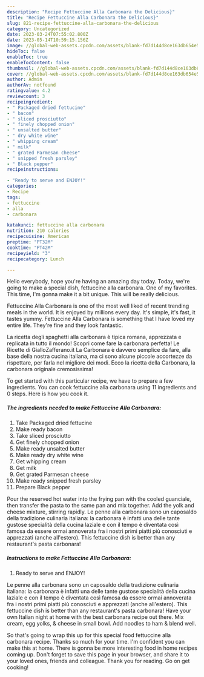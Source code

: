 ```yaml
---
description: "Recipe Fettuccine Alla Carbonara the Delicious}"
title: "Recipe Fettuccine Alla Carbonara the Delicious}"
slug: 821-recipe-fettuccine-alla-carbonara-the-delicious
category: Uncategorized
date: 2023-03-24T07:55:02.800Z
date: 2023-05-14T10:59:15.156Z
image: //global-web-assets.cpcdn.com/assets/blank-fd7d144d8ce163db654e5a02c40b08a2775adb7897d16e4062681dc7e1b2800f.png
hideToc: false
enableToc: true
enableTocContent: false
thumbnail: //global-web-assets.cpcdn.com/assets/blank-fd7d144d8ce163db654e5a02c40b08a2775adb7897d16e4062681dc7e1b2800f.png
cover: //global-web-assets.cpcdn.com/assets/blank-fd7d144d8ce163db654e5a02c40b08a2775adb7897d16e4062681dc7e1b2800f.png
author: Admin
authorAv: notfound
ratingvalue: 4.2
reviewcount: 3
recipeingredient:
- " Packaged dried fettucine"
- " bacon"
- " sliced prosciutto"
- " finely chopped onion"
- " unsalted butter"
- " dry white wine"
- " whipping cream"
- " milk"
- " grated Parmesan cheese"
- " snipped fresh parsley"
- " Black pepper"
recipeinstructions:

- "Ready to serve and ENJOY!"
categories:
- Recipe
tags:
- fettuccine
- alla
- carbonara

katakunci: fettuccine alla carbonara 
nutrition: 210 calories
recipecuisine: American
preptime: "PT32M"
cooktime: "PT42M"
recipeyield: "3"
recipecategory: Lunch

---
```



Hello everybody, hope you're having an amazing day today. Today, we're going to make a special dish, fettuccine alla carbonara. One of my favorites. This time, I'm gonna make it a bit unique. This will be really delicious.

Fettuccine Alla Carbonara is one of the most well liked of recent trending meals in the world. It is enjoyed by millions every day. It's simple, it's fast, it tastes yummy. Fettuccine Alla Carbonara is something that I have loved my entire life. They're fine and they look fantastic.

La ricetta degli spaghetti alla carbonara è tipica romana, apprezzata e replicata in tutto il mondo! Scopri come fare la carbonara perfetta! Le Ricette di GialloZafferano.it La Carbonara è davvero semplice da fare, alla base della nostra cucina italiana, ma ci sono alcune piccole accortezze da rispettare, per farla nel migliore dei modi. Ecco la ricetta della Carbonara, la carbonara originale cremosissima!


To get started with this particular recipe, we have to prepare a few ingredients. You can cook fettuccine alla carbonara using 11 ingredients and 0 steps. Here is how you cook it.

<!--inarticleads1-->

##### The ingredients needed to make Fettuccine Alla Carbonara:

1. Take  Packaged dried fettucine
1. Make ready  bacon
1. Take  sliced prosciutto
1. Get  finely chopped onion
1. Make ready  unsalted butter
1. Make ready  dry white wine
1. Get  whipping cream
1. Get  milk
1. Get  grated Parmesan cheese
1. Make ready  snipped fresh parsley
1. Prepare  Black pepper


Pour the reserved hot water into the frying pan with the cooled guanciale, then transfer the pasta to the same pan and mix together. Add the yolk and cheese mixture, stirring rapidly. Le penne alla carbonara sono un caposaldo della tradizione culinaria italiana: la carbonara è infatti una delle tante gustose specialità della cucina laziale e con il tempo è diventata così famosa da essere ormai annoverata fra i nostri primi piatti più conosciuti e apprezzati (anche all&#39;estero). This fettuccine dish is better than any restaurant&#39;s pasta carbonara! 

<!--inarticleads2-->

##### Instructions to make Fettuccine Alla Carbonara:


1. Ready to serve and ENJOY!

Le penne alla carbonara sono un caposaldo della tradizione culinaria italiana: la carbonara è infatti una delle tante gustose specialità della cucina laziale e con il tempo è diventata così famosa da essere ormai annoverata fra i nostri primi piatti più conosciuti e apprezzati (anche all&#39;estero). This fettuccine dish is better than any restaurant&#39;s pasta carbonara! Have your own Italian night at home with the best carbonara recipe out there. Mix cream, egg yolks, &amp; cheese in small bowl. Add noodles to ham &amp; blend well. 

So that's going to wrap this up for this special food fettuccine alla carbonara recipe. Thanks so much for your time. I'm confident you can make this at home. There is gonna be more interesting food in home recipes coming up. Don't forget to save this page in your browser, and share it to your loved ones, friends and colleague. Thank you for reading. Go on get cooking!
